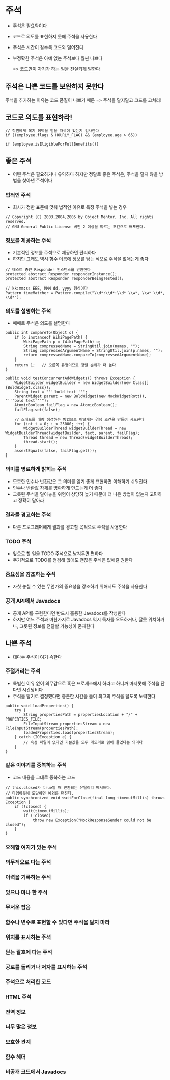 # 주석
* 주석은 필요악이다
* 코드로 의도를 표현하지 못해 주석을 사용한다
* 주석은 시간이 갈수록 코드와 멀어진다
* 부정확한 주석은 아예 없는 주석보다 훨씬 나쁘다

  => 코드만이 자기가 하는 일을 진실되게 말한다

## 주석은 나쁜 코드를 보완하지 못한다
주석을 추가하는 이유는 코드 품질이 나쁘기 때문 => 주석을 달지말고 코드를 고쳐라!

## 코드로 의도를 표현하라!
```
// 직원에게 복지 혜택을 받을 자격이 있는지 검사한다
if ((employee.flags & HOURLY_FLAG) && (employee.age > 65))
```
```
if (employee.isEligibleForFullBenefits())
```

## 좋은 주석
* 어떤 주석은 필요하거나 유익하다 하지만 정말로 좋은 주석은, 주석을 달지 않을 방법을 찾아낸 주석이다

### 법적인 주석
* 회사가 정한 표준에 맞춰 법적인 이유로 특정 주석을 넣는 경우
```
// Copyright (C) 2003,2004,2005 by Object Mentor, Inc. All rights reserved.
// GNU General Public License 버전 2 이상을 따르는 조건으로 배포한다.
```

### 정보를 제공하는 주석
* 기본적인 정보를 주석으로 제공하면 편리하다
* 하지만 그래도 역시 함수 이름에 정보를 담는 식으로 주석을 없애는게 좋다
```
// 테스트 중인 Responder 인스턴스를 반환한다
protected abstract Responder responderInstance();
protected abstract Responder responderBeingTested();

// kk:mm:ss EEE, MMM dd, yyyy 형식이다
Pattern timeMatcher = Pattern.compile("\\d*:\\d*:\\d* \\w*, \\w* \\d*, \\d*");
```

### 의도를 설명하는 주석
* 때때로 주석은 의도를 설명한다
```
public int compareTo(Object o) {
	if (o instanceof WikiPagePath) {
		WikiPagePath p = (WikiPagePath) o;
		String compressedName = StringUtil.join(names, "");
		String compressedArgumentName = StringUtil.join(p.names, "");
		return compressedName.compareTo(compressedArgumentName);
	}
	return 1;	// 오른쪽 유형이므로 정렬 순위가 더 높다
}
```
```
public void testConcurrentAddWidgets() throws Exception {
	WidgetBuilder widgetBuilder = new WidgetBuilder(new Class[]{BoldWidget.class});
	String text = "'''bold text'''";
	ParentWidget parent = new BoldWidget(new MockWidgetRott(), "'''bold text'''");
	AtomicBoolean failFlag = new AtomicBoolean();
	failFlag.set(false);

	// 스레드를 대량 생성하는 방법으로 어떻게든 경쟁 조건을 만들려 시도한다
	for (int i = 0; i < 25000; i++) {
		WidgetBuilderThread widgetBuilderThread = new WidgetBuilderThread(widgetBuilder, text, parent, failFlag);
		Thread thread = new Thread(widgetBuilderThread);
		thread.start();
	}
	assertEquals(false, failFlag.get());
}
```

### 의미를 명료하게 밝히는 주석
* 모호한 인수나 반환값은 그 의미를 읽기 좋게 표현하면 이해하기 쉬워진다
* 인수나 반환값 자체를 명확하게 만드는게 더 좋다
* 그릇된 주석을 달아놓을 위험이 상당히 높기 때문에 더 나은 방법이 없는지 고민하고 정확히 달아라

### 결과를 경고하는 주석
* 다른 프로그래머에게 결과를 경고할 목적으로 주석을 사용한다

### TODO 주석
* 앞으로 할 일을 TODO 주석으로 남겨두면 편하다
* 주기적으로 TODO를 점검해 없애도 괜찮은 주석은 없애길 권한다

### 중요성을 강조하는 주석
* 자칫 놓칠 수 있는 무언가의 중요성을 강조하기 위해서도 주석을 사용한다

### 공개 API에서 Javadocs
* 공개 API를 구현한다면 반드시 훌륭한 Javadocs를 작성한다
* 하지만 여느 주석과 마찬가지로 Javadocs 역시 독자를 오도하거나, 잘못 위치하거나, 그릇된 정보를 전달할 가능성이 존재한다

## 나쁜 주석
* 대다수 주석이 여기 속한다

### 주절거리는 주석
* 특별한 이유 없이 의무감으로 혹은 프로세스에서 하라고 하니까 마지못해 주석을 단다면 시간낭비다
* 주석을 달기로 결정했다면 충분한 시간을 들여 최고의 주석을 달도록 노력한다
```
public void loadProperties() {
	try {
		String propertiesPath = propertiesLocation + "/" + PROPERTIES_FILE;
		FileInputStream propertiesStream = new FileInputStream(propertiesPath);
		loadedProperties.load(propertiesStream);
	} catch (IOException e) {
		// 속성 파일이 없다면 기본값을 모두 메모리로 읽어 들였다는 의미다
	}
}
```

### 같은 이야기를 중복하는 주석
* 코드 내용을 그대로 중복하는 코드
```
// this.closed가 true일 때 반환되는 유틸리티 메서드다.
// 타임아웃에 도달하면 예외를 던진다.
public synchronized void waitForClose(final long timeoutMillis) throws Exception {
	if (!closed) {
		wait(timeoutMillis);
		if (!closed)
			throw new Exception("MockResponseSender could not be closed");
	}
}
```

### 오해할 여지가 있는 주석

### 의무적으로 다는 주석
### 이력을 기록하는 주석
### 있으나 마나 한 주석
### 무서운 잡음
### 함수나 변수로 표현할 수 있다면 주석을 달지 마라
### 위치를 표시하는 주석
### 닫는 괄호에 다는 주석
### 공로를 돌리거나 저자를 표시하는 주석
### 주석으로 처리한 코드
### HTML 주석
### 전역 정보
### 너무 많은 정보
### 모호한 관계
### 함수 헤더
### 비공개 코드에서 Javadocs
